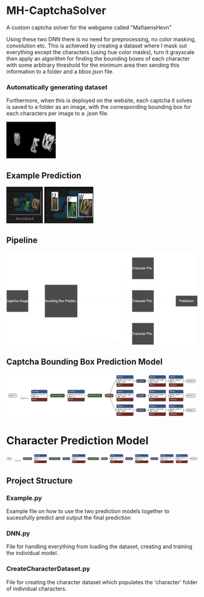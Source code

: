 # MH-CaptchaSolver
A custom captcha solver for the webgame called "MafiaensHevn"

Using these two DNN there is no need for preprocessing, no color masking, convolution etc. This is achieved by creating a dataset
where I mask out everything except the characters (using hue color masks), turn it grayscale then apply an algorithm for finding the bounding boxes of each character
with some arbitrary threshold for the minimum area then sending this information to a folder and a bbox.json file.

### Automatically generating dataset
Furthermore, when this is deployed on the website, each captcha it solves is saved to a folder as an image, with the corresponding
bounding box for each characters per image to a .json file.

<img style="height:10vw;" src="Graphics/ExampleCaptchaPreprocessed.png"></img>

## Example Prediction

<img style="height:10vw;" src="Graphics/ExampleCaptcha.png"></img>
<img style="height:10vw;" src="Graphics/ExampleCaptchaSolved.png"></img>
## Pipeline
![Pipeline](Graphics/Pipeline.svg)

## Captcha Bounding Box Prediction Model
![BoundingBoxPredictionModel](Graphics/bbox_model.png)

# Character Prediction Model
![BoundingBoxPredictionModel](Graphics/character_model.png)

## Project Structure
### Example.py
Example file on how to use the two prediction models together to sucessfully predict and output the final prediction

### DNN.py
File for handling everything from loading the dataset, creating and training the individual model.

### CreateCharacterDataset.py
File for creating the character dataset which populates the 'character' folder of individual characters.
